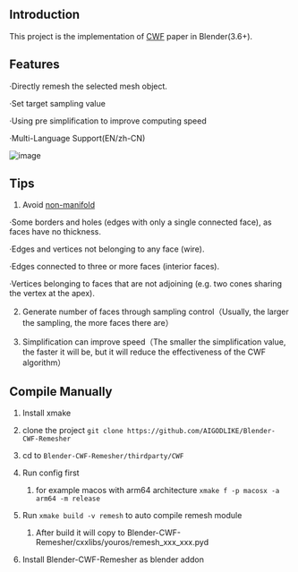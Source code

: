 ## Introduction

This project is the implementation of [CWF](https://github.com/Xrvitd/CWF) paper in Blender(3.6+).

## Features

·Directly remesh the selected mesh object.

·Set target sampling value

·Using pre simplification to improve computing speed

·Multi-Language Support(EN/zh-CN)

![image](https://github.com/AIGODLIKE/Blender-CWF-Remesher/assets/116185401/27dd2759-2ca2-4543-a909-cc5554bcdf37)

## Tips
1. Avoid [non-manifold ](https://docs.blender.org/manual/en/4.1/glossary/index.html#term-Non-manifold)

·Some borders and holes (edges with only a single connected face), as faces have no thickness.

·Edges and vertices not belonging to any face (wire).

·Edges connected to three or more faces (interior faces).

·Vertices belonging to faces that are not adjoining (e.g. two cones sharing the vertex at the apex).

2. Generate number of faces through sampling control（Usually, the larger the sampling, the more faces there are）

3. Simplification can improve speed（The smaller the simplification value, the faster it will be, but it will reduce the effectiveness of the CWF algorithm）


## Compile Manually

1. Install xmake

2. clone the project `git clone https://github.com/AIGODLIKE/Blender-CWF-Remesher`
   
3. cd to `Blender-CWF-Remesher/thirdparty/CWF`
   
4. Run config first
   
   1. for example macos with arm64 architecture `xmake f -p macosx -a arm64 -m release`

5. Run `xmake build -v remesh` to auto compile remesh module
   
   1. After build it will copy to Blender-CWF-Remesher/cxxlibs/youros/remesh_xxx_xxx.pyd
   
6. Install Blender-CWF-Remesher as blender addon
